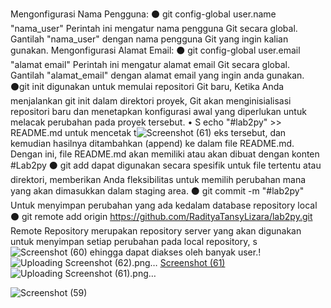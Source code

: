 Mengonfigurasi Nama Pengguna:
⚫ git config-global user.name "nama_user" Perintah ini mengatur nama pengguna Git secara global. Gantilah "nama_user" dengan nama pengguna Git yang ingin kalian gunakan.
Mengonfigurasi Alamat Email:
⚫ git config-global user.email "alamat email" Perintah ini mengatur alamat email
Git secara global. Gantilah "alamat_email" dengan alamat email yang ingin anda gunakan.
⚫git init digunakan untuk memulai repositori Git baru, Ketika Anda menjalankan git init dalam direktori proyek, Git akan menginisialisasi repositori baru dan menetapkan konfigurasi awal yang diperlukan untuk melacak perubahan pada proyek tersebut. 
• S echo "#lab2py" >> README.md untuk mencetak t![Screenshot (61)](https://github.com/RadityaTansyLizara/lab2py/assets/147571863/b316aabe-ceb4-4625-bb8d-bf0f76c6464e)
eks tersebut, dan kemudian hasilnya ditambahkan (append) ke dalam file README.md. Dengan ini, file README.md akan memiliki atau akan dibuat dengan konten #Lab2py 
⚫ git add dapat digunakan secara spesifik untuk file tertentu atau direktori, memberikan Anda fleksibilitas untuk memilih perubahan mana yang akan dimasukkan dalam staging area.
⚫ git commit -m "#lab2py" Untuk menyimpan perubahan yang ada kedalam database repository local
⚫ git remote add origin https://github.com/RadityaTansyLizara/lab2py.git Remote Repository merupakan repository server yang akan digunakan untuk menyimpan setiap perubahan pada local repository, s![Screenshot (60)](https://github.com/RadityaTansyLizara/lab2py/assets/147571863/2b2b7063-45bc-4577-b0ab-18d41bd3ebca)
ehingga dapat diakses oleh banyak user.!![Uploading Screenshot (62).png…]()
[Screenshot (61)](https://github.com/RadityaTansyLizara/lab2py/assets/147571863/c5b4010a-78df-478d-abcf-b44fcb4a47b4)
![Uploading Screenshot (61).png…]()

![Screenshot (59)](https://github.com/RadityaTansyLizara/lab2py/assets/147571863/b94a5489-853f-452b-931a-a3923e5993ef)
